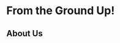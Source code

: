 <!--SlipStream Web Build-->
<!DOCTYPE html>

<!--Header-->

<html>
  <head>
    <title>Slipstream Cinematics LLC</title>
  </head>
  
  <!--Site Body-->
  
  <body>
    <h1>From the Ground Up!</h1>
    <div id="introduction">
      <h2>About Us</h2>
    </div>
  </body>
</html>
